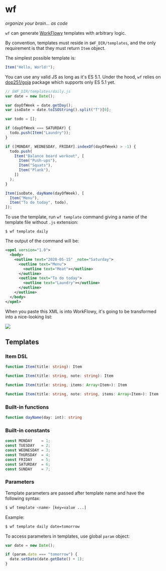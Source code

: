 # wf

_organize your brain… as code_

`wf` can generate [WorkFlowy](https://workflowy.com) templates with arbitrary
logic.

By convention, templates must reside in `$WF_DIR/templates`, and the only
requirement is that they must return `Item` object.

The simplest possible template is:

```js
Item("Hello, World!");
```

You can use any valid JS as long as it's ES 5.1.
Under the hood, `wf` relies on [dop251/goja][goja] package which supports only
ES 5.1 yet.

```js
// $WF_DIR/templates/daily.js
var date = new Date();

var dayOfWeek = date.getDay();
var isoDate = date.toISOString().split("T")[0];

var todo = [];

if (dayOfWeek === SATURDAY) {
  todo.push(Item("Laundry"));
}

if ([MONDAY, WEDNESDAY, FRIDAY].indexOf(dayOfWeek) > -1) {
  todo.push(
    Item("Balance board workout", [
      Item("Push-ups"),
      Item("Squats"),
      Item("Plank"),
    ])
  );
}

Item(isoDate, dayName(dayOfWeek), [
  Item("Menu"),
  Item("To do today", todo),
]);
```

To use the template, run `wf template` command giving a name of the template
file without `.js` extension:

```
$ wf template daily
```

The output of the command will be:

```xml
<opml version="1.0">
  <body>
    <outline text="2020-05-15" _note="Saturday">
      <outline text="Menu">
        <outline text="Meat"></outline>
      </outline>
      <outline text="To do today">
        <outline text="Laundry"></outline>
      </outline>
    </outline>
  </body>
</opml>
```

When you paste this XML is into WorkFlowy, it's going to be transformed into
a nice-looking list:

![](https://i.imgur.com/kTOwuIr.png)

## Templates

### Item DSL

```ts
function Item(title: string): Item

function Item(title: string, note: string): Item

function Item(title: string, items: Array<Item>): Item

function Item(title: string, note: string, items: Array<Item>): Item
```

### Built-in functions

```ts
function dayName(day: int): string
```

### Built-in constants

```js
const MONDAY    = 1;
const TUESDAY   = 2;
const WEDNESDAY = 3;
const THURSDAY  = 4;
const FRIDAY    = 5;
const SATURDAY  = 6;
const SUNDAY    = 7;
```

### Parameters

Template parameters are passed after template name and have the following
syntax:

```bash
$ wf template <name> [key=value ...]
```

Example:

```bash
$ wf template daily date=tomorrow
```

To access parameters in templates, use global `param` object:

```js
var date = new Date();

if (param.date === "tomorrow") {
  date.setDate(date.getDate() + 1);
}
```

[goja]: https://github.com/dop251/goja
